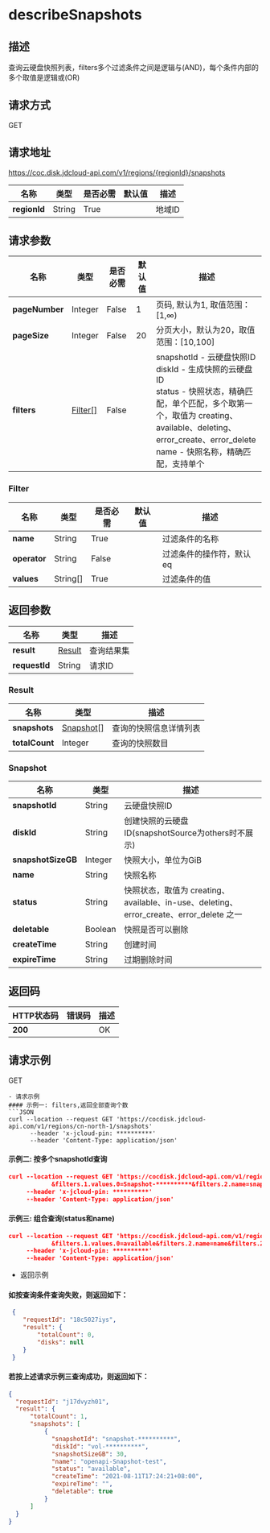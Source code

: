 # describeSnapshots


## 描述
查询云硬盘快照列表，filters多个过滤条件之间是逻辑与(AND)，每个条件内部的多个取值是逻辑或(OR)

## 请求方式
GET

## 请求地址
https://coc.disk.jdcloud-api.com/v1/regions/{regionId}/snapshots

|名称|类型|是否必需|默认值|描述|
|---|---|---|---|---|
|**regionId**|String|True| |地域ID|

## 请求参数
|名称|类型|是否必需|默认值|描述|
|---|---|---|---|---|
|**pageNumber**|Integer|False|1|页码, 默认为1, 取值范围：[1,∞)|
|**pageSize**|Integer|False|20|分页大小，默认为20，取值范围：[10,100]|
|**filters**|[Filter[]](#filter)|False| |snapshotId - 云硬盘快照ID<br>diskId - 生成快照的云硬盘ID<br>status - 快照状态，精确匹配，单个匹配，多个取第一个，取值为 creating、available、deleting、error_create、error_delete<br>name - 快照名称，精确匹配，支持单个<br>|

### <div id="Filter">Filter</div>
|名称|类型|是否必需|默认值|描述|
|---|---|---|---|---|
|**name**|String|True| |过滤条件的名称|
|**operator**|String|False| |过滤条件的操作符，默认eq|
|**values**|String[]|True| |过滤条件的值|

## 返回参数
|名称|类型|描述|
|---|---|---|
|**result**|[Result](#result)|查询结果集|
|**requestId**|String|请求ID|

### <div id="Result">Result</div>
|名称|类型|描述|
|---|---|---|
|**snapshots**|[Snapshot[]](#snapshot)|查询的快照信息详情列表|
|**totalCount**|Integer|查询的快照数目|
### <div id="Snapshot">Snapshot</div>
|名称|类型|描述|
|---|---|---|
|**snapshotId**|String|云硬盘快照ID|
|**diskId**|String|创建快照的云硬盘ID(snapshotSource为others时不展示)|
|**snapshotSizeGB**|Integer|快照大小，单位为GiB|
|**name**|String|快照名称|
|**status**|String|快照状态，取值为 creating、available、in-use、deleting、error_create、error_delete 之一|
|**deletable**|Boolean|快照是否可以删除|
|**createTime**|String|创建时间|
|**expireTime**|String|过期删除时间|

## 返回码
|HTTP状态码|错误码|描述|
|---|---|---|
|**200**||OK|

## 请求示例
GET
```
- 请求示例
#### 示例一: filters,返回全部查询个数
```JSON
curl --location --request GET 'https://cocdisk.jdcloud-api.com/v1/regions/cn-north-1/snapshots' 
      --header 'x-jcloud-pin: **********' 
      --header 'Content-Type: application/json' 
```

#### 示例二: 按多个snapshotId查询
```JSON
curl --location --request GET 'https://cocdisk.jdcloud-api.com/v1/regions/cn-north-1/snapshots?filters.1.name=snapshotId
            &filters.1.values.0=Snapshot-**********&filters.2.name=snapshotId&filters.2.values.0=Snapshot-**********' 
     --header 'x-jcloud-pin: **********' 
     --header 'Content-Type: application/json'

```

#### 示例三: 组合查询(status和name)
```JSON
curl --location --request GET 'https://cocdisk.jdcloud-api.com/v1/regions/cn-north-1/snapshots?filters.1.name=status
            &filters.1.values.0=available&filters.2.name=name&filters.2.values.0=openapi-Snapshot-test' 
     --header 'x-jcloud-pin: **********' 
     --header 'Content-Type: application/json'
```

- 返回示例
#### 如按查询条件查询失败，则返回如下：
```JSON
 {
    "requestId": "18c5027iys",
    "result": {
        "totalCount": 0,
        "disks": null
    }
 }
```
#### 若按上述请求示例三查询成功，则返回如下：
```JSON
{
  "requestId": "j17dvyzh01",
  "result": {
      "totalCount": 1,
      "snapshots": [
          {
            "snapshotId": "snapshot-**********",
            "diskId": "vol-**********",
            "snapshotSizeGB": 30,
            "name": "openapi-Snapshot-test",
            "status": "available",
            "createTime": "2021-08-11T17:24:21+08:00",
            "expireTime": "",
            "deletable": true                    
          }
      ]
  }
}
```

```
